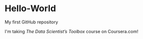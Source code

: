 Hello-World
===========

My first GitHub repository

I'm taking *The Data Scientist’s Toolbox* course on Coursera.com!
